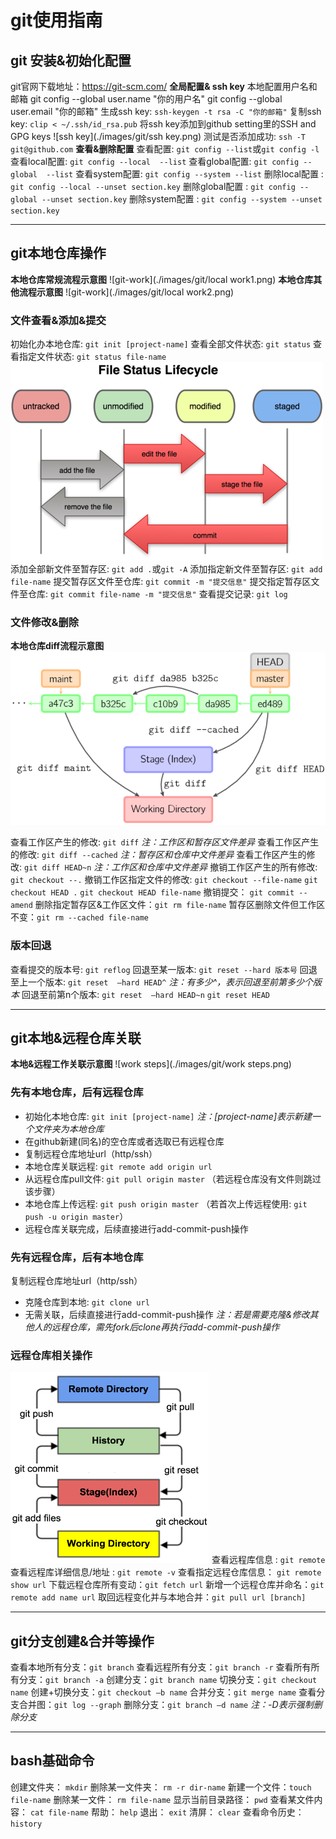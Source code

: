 # git使用指南
## git 安装&初始化配置
git官网下载地址：<https://git-scm.com/>
**全局配置& ssh key**
本地配置用户名和邮箱
	git config --global user.name "你的用户名"
	git config --global user.email "你的邮箱"
生成ssh key: `ssh-keygen -t rsa -C "你的邮箱"`
复制ssh key: `clip < ~/.ssh/id_rsa.pub`
将ssh key添加到github setting里的SSH and GPG keys
![ssh key](./images/git/ssh key.png)
测试是否添加成功: `ssh -T git@github.com`
**查看&删除配置**
查看配置: `git config --list`或`git config -l`
查看local配置: `git config --local  --list`
查看global配置: `git config --global  --list`
查看system配置: `git config --system --list`
删除local配置 : `git config --local --unset section.key`
删除global配置 : `git config --global --unset section.key`
删除system配置 : `git config --system --unset section.key`

___
## git本地仓库操作
**本地仓库常规流程示意图**
![git-work](./images/git/local work1.png)
**本地仓库其他流程示意图**
![git-work](./images/git/local work2.png)

### 文件查看&添加&提交
初始化办本地仓库: `git init [project-name]`
查看全部文件状态: `git status`
查看指定文件状态: `git status file-name`
![git-work](./images/git/status.png)
添加全部新文件至暂存区: `git add .`或`git -A`
添加指定新文件至暂存区: `git add file-name`
提交暂存区文件至仓库: `git commit -m "提交信息"`
提交指定暂存区文件至仓库: `git commit file-name -m "提交信息"`
查看提交记录: `git log`

### 文件修改&删除
**本地仓库diff流程示意图**
![git-work](./images/git/diff.png)

查看工作区产生的修改: `git diff`
*注：工作区和暂存区文件差异*
查看工作区产生的修改: `git diff --cached`
*注：暂存区和仓库中文件差异*
查看工作区产生的修改: `git diff HEAD~n`
*注：工作区和仓库中文件差异*
撤销工作区产生的所有修改: `git checkout --.`
撤销工作区指定文件的修改: `git checkout --file-name`
`git checkout HEAD .`
`git checkout HEAD file-name`
撤销提交： `git commit --amend`
删除指定暂存区&工作区文件：`git rm file-name`
暂存区删除文件但工作区不变：`git rm --cached file-name`

### 版本回退
查看提交的版本号: `git reflog`
回退至某一版本: `git reset --hard 版本号` 
回退至上一个版本: `git reset  –hard HEAD^`
*注：有多少^，表示回退至前第多少个版本*
回退至前第n个版本: `git reset  –hard HEAD~n`
`git reset HEAD`
___
## git本地&远程仓库关联
**本地&远程工作关联示意图**
![work steps](./images/git/work steps.png)
### 先有本地仓库，后有远程仓库
- 初始化本地仓库: `git init [project-name]`
*注：[project-name]表示新建一个文件夹为本地仓库*
- 在github新建(同名)的空仓库或者选取已有远程仓库
- 复制远程仓库地址url（http/ssh）
- 本地仓库关联远程: `git remote add origin url` 
- 从远程仓库pull文件: `git pull origin master`
（若远程仓库没有文件则跳过该步骤）
- 本地仓库上传远程: `git push origin master`
（若首次上传远程使用: `git push -u origin master`）
- 远程仓库关联完成，后续直接进行add-commit-push操作
### 先有远程仓库，后有本地仓库
复制远程仓库地址url（http/ssh）
- 克隆仓库到本地: `git clone url`
- 无需关联，后续直接进行add-commit-push操作
*注：若是需要克隆&修改其他人的远程仓库，需先fork后clone再执行add-commit-push操作*
### 远程仓库相关操作
![remote](./images/git/relationship.png)
查看远程库信息 : `git remote`
查看远程库详细信息/地址 : `git remote -v`
查看指定远程仓库信息： `git remote show url`
下载远程仓库所有变动：`git fetch url`
新增一个远程仓库并命名：`git remote add name url`
取回远程变化并与本地合并：`git pull url [branch]`

___
## git分支创建&合并等操作
查看本地所有分支：`git branch`
查看远程所有分支：`git branch -r`
查看所有所有分支：`git branch -a`
创建分支：`git branch name`
切换分支：`git checkout name`
创建+切换分支：`git checkout –b name`
合并分支：`git merge name`
查看分支合并图：`git log --graph`
删除分支：`git branch –d name`
*注：-D表示强制删除分支*

___
## bash基础命令
创建文件夹： `mkdir`
删除某一文件夹： `rm -r dir-name`
新建一个文件：`touch file-name`
删除某一文件： `rm file-name`
显示当前目录路径： `pwd`
查看某文件内容： `cat file-name`
帮助： `help`
退出： `exit`
清屏： `clear`
查看命令历史：`history`